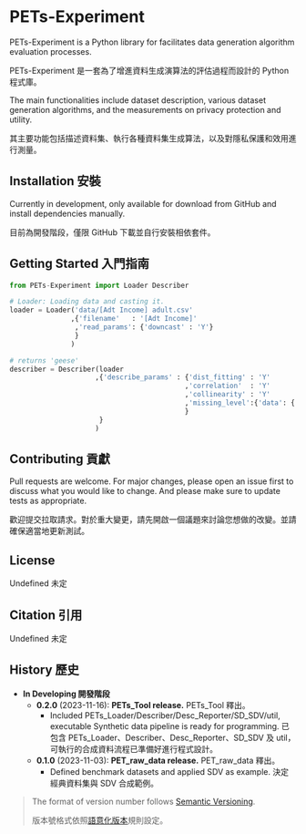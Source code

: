 # PETs-Experiment

PETs-Experiment is a Python library for facilitates data generation algorithm evaluation processes.

PETs-Experiment 是一套為了增進資料生成演算法的評估過程而設計的 Python 程式庫。

The main functionalities include dataset description, various dataset generation algorithms, and the measurements on privacy protection and utility.

其主要功能包括描述資料集、執行各種資料集生成算法，以及對隱私保護和效用進行測量。

## Installation 安裝

Currently in development, only available for download from GitHub and install dependencies manually.

目前為開發階段，僅限 GitHub 下載並自行安裝相依套件。

<!--
Use the package manager [pip](https://pip.pypa.io/en/stable/) to install PETs-Experiment.

使用套件管理系統 [pip](https://pip.pypa.io/en/stable/) 即可安裝 PETs-Experiment。

```bash
pip install PETs-Experiment
```
-->

## Getting Started 入門指南

```python
from PETs-Experiment import Loader Describer

# Loader: Loading data and casting it.
loader = Loader('data/[Adt Income] adult.csv'
               ,{'filename'   : '[Adt Income]'
                ,'read_params': {'downcast' : 'Y'}
                }
               )

# returns 'geese'
describer = Describer(loader
                     ,{'describe_params' : {'dist_fitting' : 'Y'
                                           ,'correlation'  : 'Y'
                                           ,'collinearity' : 'Y'
                                           ,'missing_level':{'data': {'?'}}
                                           }
                      }
                     )

```



## Contributing 貢獻

Pull requests are welcome. For major changes, please open an issue first to discuss what you would like to change. And please make sure to update tests as appropriate.

歡迎提交拉取請求。對於重大變更，請先開啟一個議題來討論您想做的改變。並請確保適當地更新測試。



## License

Undefined 未定



## Citation 引用

Undefined 未定



## History 歷史

- **In Developing 開發階段**
    - **0.2.0** (2023-11-16): **PETs_Tool release.** PETs_Tool 釋出。
        - Included PETs_Loader/Describer/Desc_Reporter/SD_SDV/util, executable Synthetic data pipeline is ready for programming. 已包含 PETs_Loader、Describer、Desc_Reporter、SD_SDV 及 util，可執行的合成資料流程已準備好進行程式設計。
    - **0.1.0** (2023-11-03): **PET_raw_data release.** PET_raw_data 釋出。
        - Defined benchmark datasets and applied SDV as example. 決定經典資料集與 SDV 合成範例。

> The format of version number follows [Semantic Versioning](https://semver.org/).
>
> 版本號格式依照[語意化版本](https://semver.org/lang/zh-TW/)規則設定。